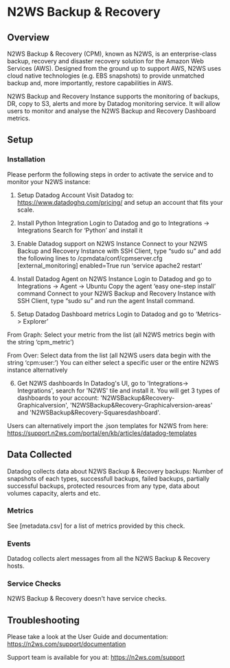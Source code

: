 # N2WS Backup & Recovery

## Overview

N2WS Backup & Recovery (CPM), known as N2WS, is an enterprise-class backup, 
recovery and disaster recovery solution for the Amazon Web Services (AWS). 
Designed from the ground up to support AWS, N2WS uses cloud native technologies 
(e.g. EBS snapshots) to provide unmatched backup and, more importantly, restore capabilities in AWS.

N2WS Backup and Recovery Instance supports the monitoring of backups, DR, copy to S3, alerts 
and more by Datadog monitoring service. 
It will allow users to monitor and analyse the N2WS Backup and Recovery Dashboard metrics.

## Setup

### Installation

Please perform the following steps in order to activate the service and to monitor your N2WS instance:

1.	Setup Datadog Account 
Visit Datadog to: https://www.datadoghq.com/pricing/ and setup an account that fits your scale.


2.	Install Python Integration
Login to Datadog and go to Integrations -> Integrations
Search for ‘Python’ and install it


3.	Enable Datadog support on N2WS Instance
Connect to your N2WS Backup and Recovery Instance with SSH Client, type “sudo su” and add the following lines to /cpmdata/conf/cpmserver.cfg
[external_monitoring]
enabled=True
run ‘service apache2 restart’


4.	Install Datadog Agent on N2WS Instance
Login to Datadog and go to Integrations -> Agent -> Ubuntu
Copy the agent ‘easy one-step install’ command 
Connect to your N2WS Backup and Recovery Instance with SSH Client, type “sudo su” and  run the agent Install command.


5.	Setup Datadog Dashboard metrics
Login to Datadog and go to ‘Metrics-> Explorer’

From Graph: 
Select your metric from the list (all N2WS metrics begin with the string ‘cpm_metric’)

From Over:
Select data from the list (all N2WS users data begin with the string ‘cpm:user:<user-name>’)
You can either select a specific user or the entire N2WS instance alternatively


6.	Get N2WS dashboards
In Datadog's UI, go to 'Integrations-> Integrations', search for 'N2WS' tile and install it. You will get 3 types of dashboards to your account:
'N2WSBackup&Recovery-Graphicalversion', 'N2WSBackup&Recovery-Graphicalversion-areas' and 'N2WSBackup&Recovery-Squaresdashboard'.
 
Users can alternatively import the .json templates for N2WS from here:
https://support.n2ws.com/portal/en/kb/articles/datadog-templates


## Data Collected

Datadog collects data about N2WS Backup & Recovery backups: Number of snapshots of each types, successfull backups, failed backups, partially successful backups, 
protected resources from any type, data about volumes capacity, alerts and etc.


### Metrics

See [metadata.csv] for a list of metrics provided by this check.


### Events

Datadog collects alert messages from all the N2WS Backup & Recovery hosts.


### Service Checks

N2WS Backup & Recovery doesn't have service checks.


## Troubleshooting

Please take a look at the User Guide and documentation: https://n2ws.com/support/documentation

Support team is available for you at: https://n2ws.com/support 
